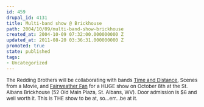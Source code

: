 ```yaml
---
id: 459
drupal_id: 4131
title: Multi-band show @ Brickhouse
path: 2004/10/09/multi-band-show-brickhouse
created_at: 2004-10-09 07:32:00.000000000 Z
updated_at: 2011-08-20 03:36:31.000000000 Z
promoted: true
state: published
tags:
- Uncategorized
---
```

<font size="2">The Redding Brothers will be collaborating with bands <a href="http://www.timeanddistance.com/" target="_blank">Time and Distance</a>, Scenes from a Movie, and <a href="http://www.fairweatherfan.net/" target="_blank">Fairweather Fan</a> for a HUGE show on October 8th at the St. Albans Brickhouse (52 Old Main Plaza, St. Albans, WV). Door admission is $6 and well worth it. This is THE show to be at, so...err...be at it.</font>

